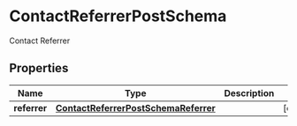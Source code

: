 

# ContactReferrerPostSchema

Contact Referrer

## Properties

| Name | Type | Description | Notes |
|------------ | ------------- | ------------- | -------------|
|**referrer** | [**ContactReferrerPostSchemaReferrer**](ContactReferrerPostSchemaReferrer.md) |  |  [optional] |



